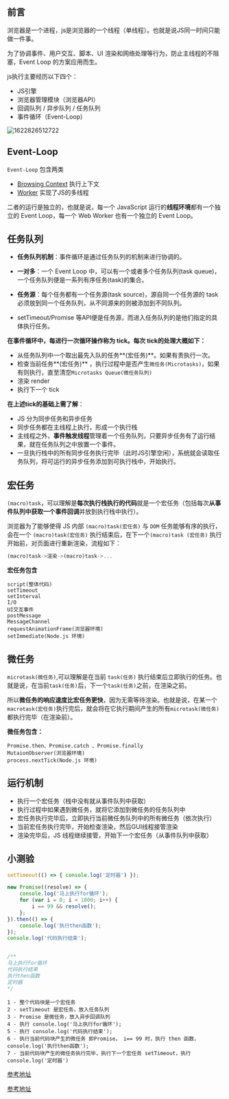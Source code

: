## 前言

浏览器是一个进程，js是浏览器的一个线程（单线程）。也就是说JS同一时间只能做一件事。

为了协调事件、用户交互、脚本、UI 渲染和网络处理等行为，防止主线程的不阻塞，Event Loop 的方案应用而生。



js执行主要经历以下四个：

+ JS引擎
+ 浏览器管理模块（浏览器API）
+ 回调队列 / 异步队列 / 任务队列
+ 事件循环（Event-Loop）

![1622826512722](C:\Users\Amd\AppData\Roaming\Typora\typora-user-images\1622826512722.png)



## Event-Loop

`Event-Loop` 包含两类

+ [Browsing Context](https://link.zhihu.com/?target=https%3A//html.spec.whatwg.org/multipage/browsers.html%23browsing-context) 执行上下文
+ [Worker](https://link.zhihu.com/?target=https%3A//www.w3.org/TR/workers/%23worker)  实现了JS的多线程

二者的运行是独立的，也就是说，每一个 JavaScript 运行的**线程环境**都有一个独立的 Event Loop，每一个 Web Worker 也有一个独立的 Event Loop。





## 任务队列

+ **任务队列机制**：事件循环是通过任务队列的机制来进行协调的。

+ **一对多**：一个 Event Loop 中，可以有一个或者多个任务队列(task queue)，一个任务队列便是一系列有序任务(task)的集合。

+ **任务源**：每个任务都有一个任务源(task source)，源自同一个任务源的 task 必须放到同一个任务队列，从不同源来的则被添加到不同队列。

+ setTimeout/Promise 等API便是任务源，而进入任务队列的是他们指定的具体执行任务。



**在事件循环中，每进行一次循环操作称为 tick。每次 tick的处理大概如下：**

+ 从任务队列中一个取出最先入队的任务**(宏任务)**。如果有责执行一次。
+ 检查当前任务**(宏任务)** ，执行过程中是否产生`微任务(Microtasks)`，如果有则执行，直至清空`Microtasks Queue(微任务队列)`
+ 渲染 render
+ 执行下一个 tick



**在上述tick的基础上需了解**：

+ JS 分为同步任务和异步任务
+ 同步任务都在主线程上执行，形成一个执行栈
+ 主线程之外，**事件触发线程**管理着一个任务队列，只要异步任务有了运行结果，就在任务队列之中放置一个事件。
+ 一旦执行栈中的所有同步任务执行完毕（此时JS引擎空闲），系统就会读取任务队列，将可运行的异步任务添加到可执行栈中，开始执行。



## 宏任务

`(macro)task`，可以理解是**每次执行栈执行的代码**就是一个宏任务（包括每次**从事件队列中获取一个事件回调**并放到执行栈中执行）。

浏览器为了能够使得 JS 内部 `(macro)task(宏任务)` 与 `DOM` 任务能够有序的执行，会在一个 `(macro)task(宏任务)` 执行结束后，在下一个`(macro)task (宏任务)` 执行开始前，对页面进行重新渲染，流程如下：

```js
(macro)task->渲染->(macro)task->...
```



**宏任务包含**

```text
script(整体代码)
setTimeout
setInterval
I/O
UI交互事件
postMessage
MessageChannel
requestAnimationFrame(浏览器环境)
setImmediate(Node.js 环境)
```





## 微任务

`microtask(微任务)`,可以理解是在当前 `task(任务)` 执行结束后立即执行的任务。也就是说，在当前`task(任务)`后，下一个`task(任务)`之前，在渲染之前。

所以**微任务的响应速度比宏任务更快**，因为无需等待渲染。也就是说，在某一个`macrotask(宏任务)`执行完后，就会将在它执行期间产生的所有`microtask(微任务)`都执行完毕（在渲染前）。



**微任务包含：**

```text
Promise.then、Promise.catch 、Promise.finally
MutaionObserver(浏览器环境)
process.nextTick(Node.js 环境)
```





## 运行机制

- 执行一个宏任务（栈中没有就从事件队列中获取）
- 执行过程中如果遇到微任务，就将它添加到微任务的任务队列中
- 宏任务执行完毕后，立即执行当前微任务队列中的所有微任务（依次执行）
- 当前宏任务执行完毕，开始检查渲染，然后GUI线程接管渲染
- 渲染完毕后，JS 线程继续接管，开始下一个宏任务（从事件队列中获取）





## 小测验

```js
setTimeout(() => { console.log('定时器') });

new Promise((resolve) => {
    console.log('马上执行for循环');
    for (var i = 0; i < 1000; i++) {
        i == 99 && resolve();
    };
}).then(() => {
    console.log('执行then函数');
});
console.log('代码执行结束');


/**
马上执行for循环
代码执行结束
执行then函数
定时器
*/
```

```shell
1 - 整个代码块是一个宏任务
2 - setTimeout 是宏任务，放入任务队列
3 - Promise 是微任务，放入异步回调队列
4 - 执行 console.log('马上执行for循环');
5 - 执行 console.log('代码执行结束');
6 - 执行当前代码块产生的微任务 即Promise， i== 99 时，执行 then 函数，console.log('执行then函数');
7 - 当前代码块产生的微任务执行完毕，执行下一个宏任务 setTimeout，执行 console.log('定时器')
```







[参考地址](https://zhuanlan.zhihu.com/p/78113300)

[参考地址](https://mp.weixin.qq.com/s/bWGjZlBhlIfdSwRDK8XDHQ)

